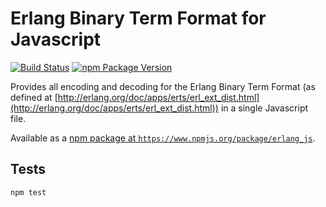 Erlang Binary Term Format for Javascript
========================================

[![Build Status](https://secure.travis-ci.org/okeuday/erlang_js.png?branch=master)](http://travis-ci.org/okeuday/erlang_js)
[![npm Package Version](https://img.shields.io/npm/v/erlang_js.svg?maxAge=2592000)](https://www.npmjs.com/package/erlang_js)

Provides all encoding and decoding for the Erlang Binary Term Format
(as defined at [http://erlang.org/doc/apps/erts/erl_ext_dist.html](http://erlang.org/doc/apps/erts/erl_ext_dist.html))
in a single Javascript file.

Available as a [npm package at `https://www.npmjs.org/package/erlang_js`](https://www.npmjs.org/package/erlang_js).

Tests
-----

    npm test

